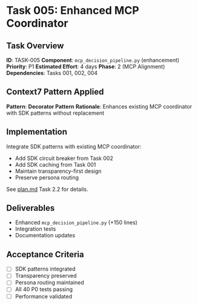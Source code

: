 # Task 005: Enhanced MCP Coordinator

## Task Overview
**ID**: TASK-005
**Component**: `mcp_decision_pipeline.py` (enhancement)
**Priority**: P1
**Estimated Effort**: 4 days
**Phase**: 2 (MCP Alignment)
**Dependencies**: Tasks 001, 002, 004

## Context7 Pattern Applied
**Pattern**: **Decorator Pattern**
**Rationale**: Enhances existing MCP coordinator with SDK patterns without replacement

## Implementation

Integrate SDK patterns with existing MCP coordinator:
- Add SDK circuit breaker from Task 002
- Add SDK caching from Task 001
- Maintain transparency-first design
- Preserve persona routing

See [plan.md](../plan.md) Task 2.2 for details.

## Deliverables
- Enhanced `mcp_decision_pipeline.py` (+150 lines)
- Integration tests
- Documentation updates

## Acceptance Criteria
- [ ] SDK patterns integrated
- [ ] Transparency preserved
- [ ] Persona routing maintained
- [ ] All 40 P0 tests passing
- [ ] Performance validated
